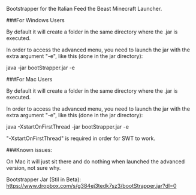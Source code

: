 Bootstrapper for the Italian Feed the Beast Minecraft Launcher.

###For Windows Users

By default it will create a folder in the same directory where the .jar is executed.

In order to access the advanced menu, you need to launch the jar with the extra argument "-e", like this (done in the jar directory):

java -jar bootStrapper.jar -e

###For Mac Users

By default it will create a folder in the same directory where the .jar is executed.

In order to access the advanced menu, you need to launch the jar with the extra argument "-e", like this (done in the jar directory):

java -XstartOnFirstThread -jar bootStrapper.jar -e

"-XstartOnFirstThread" is required in order for SWT to work.

###Known issues:

On Mac it will just sit there and do nothing when launched the advanced version, not sure why.

Bootstrapper Jar (Stil in Beta): https://www.dropbox.com/s/g384ej3tedk7sz3/bootStrapper.jar?dl=0